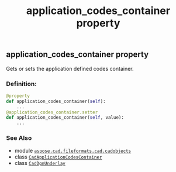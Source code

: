 ﻿---
title: application_codes_container property
second_title: Aspose.CAD for Python via .NET API References
description: 
type: docs
weight: 40
url: /aspose.cad.fileformats.cad.cadobjects/caddgnunderlay/application_codes_container/
is_root: false
---

## application_codes_container property


Gets or sets the application defined codes container.
### Definition:
```python
@property
def application_codes_container(self):
    ...
@application_codes_container.setter
def application_codes_container(self, value):
    ...
```

### See Also
* module [`aspose.cad.fileformats.cad.cadobjects`](../../)
* class [`CadApplicationCodesContainer`](/cad/python-net/aspose.cad.fileformats.cad.cadobjects/cadapplicationcodescontainer)
* class [`CadDgnUnderlay`](/cad/python-net/aspose.cad.fileformats.cad.cadobjects/caddgnunderlay)
